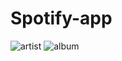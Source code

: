 # Spotify-app
![artist](https://user-images.githubusercontent.com/97164252/172144511-8ba3aef0-0e61-4255-a0bc-7cce249f5e20.PNG)
![album](https://user-images.githubusercontent.com/97164252/172144520-b3919db4-a0ed-40f8-bf96-bb6ebdbdad20.PNG)
